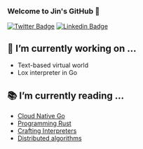 ### Welcome to Jin's GitHub 👋

[![Twitter Badge](https://img.shields.io/badge/-Twitter-1877f2?style=flat-square&logo=twitter&logoColor=white&link=https://twitter.com/_jinyeom/)](https://twitter.com/_jinyeom/)
[![Linkedin Badge](https://img.shields.io/badge/-LinkedIn-blue?style=flat-square&logo=Linkedin&logoColor=white&link=https://www.linkedin.com/in/jinseok-yeom-510157125/)](https://www.linkedin.com/in/jinseok-yeom-510157125/)

<!--
[![Jin's github stats](https://github-readme-stats.vercel.app/api?username=jinyeom)](https://github.com/anuraghazra/github-readme-stats)
-->
<!--
**jinyeom/jinyeom** is a ✨ _special_ ✨ repository because its `README.md` (this file) appears on your GitHub profile.

Here are some ideas to get you started:

- 🔭 I’m currently working on ...
- 🌱 I’m currently learning ...
- 👯 I’m looking to collaborate on ...
- 🤔 I’m looking for help with ...
- 💬 Ask me about ...
- 📫 How to reach me: ...
- 😄 Pronouns: ...
- ⚡ Fun fact: ...
-->

## 🔭 I’m currently working on ...
- Text-based virtual world
- Lox interpreter in Go

## 📚 I’m currently reading ...
- [Cloud Native Go](https://www.oreilly.com/library/view/cloud-native-go/9781492076322/)
- [Programming Rust](https://www.oreilly.com/library/view/programming-rust-2nd/9781492052586/)
- [Crafting Interpreters](https://craftinginterpreters.com/)
- [Distributed algorithms](https://www.amazon.com/Distributed-Algorithms-Kaufmann-Management-Systems/dp/1558603484)
